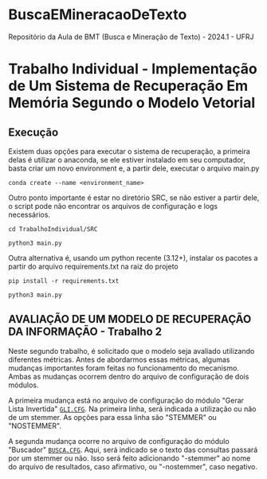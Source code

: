 # BuscaEMineracaoDeTexto
Repositório da Aula de BMT (Busca e Mineração de Texto) - 2024.1 - UFRJ

# Trabalho Individual - Implementação de Um Sistema de Recuperação Em Memória Segundo o Modelo Vetorial

## Execução

Existem duas opções para executar o sistema de recuperação, a primeira delas é utilizar o anaconda, se ele estiver instalado em seu computador, basta criar um novo environment e, a partir dele, executar o arquivo main.py

```shell
conda create --name <environment_name>
```

Outro ponto importante é estar no diretório SRC, se não estiver a partir dele, o script pode não encontrar os arquivos de configuração e logs necessários.

```shell
cd TrabalhoIndividual/SRC
```

```shell
python3 main.py
```

Outra alternativa é, usando um python recente (3.12+), instalar os pacotes a partir do arquivo requirements.txt na raiz do projeto

```shell
pip install -r requirements.txt
```
```shell
python3 main.py
```

## AVALIAÇÃO DE UM MODELO DE RECUPERAÇÃO DA INFORMAÇÃO - Trabalho 2

Neste segundo trabalho, é solicitado que o modelo seja avaliado utilizando diferentes métricas. Antes de abordarmos essas métricas, algumas mudanças importantes foram feitas no funcionamento do mecanismo. Ambas as mudanças ocorrem dentro do arquivo de configuração de dois módulos.

A primeira mudança está no arquivo de configuração do módulo "Gerar Lista Invertida" [`GLI.CFG`](TrabalhoIndividual/BasesTrabalhoIndividual/GLI.CFG). Na primeira linha, será indicada a utilização ou não de um stemmer. As opções para essa linha são "STEMMER" ou "NOSTEMMER".

A segunda mudança ocorre no arquivo de configuração do módulo "Buscador" [`BUSCA.CFG`](TrabalhoIndividual/BasesTrabalhoIndividual/BUSCA.CFG). Aqui, será indicado se o texto das consultas passará por um stemmer ou não. Isso será feito adicionando "-stemmer" ao nome do arquivo de resultados, caso afirmativo, ou "-nostemmer", caso negativo.